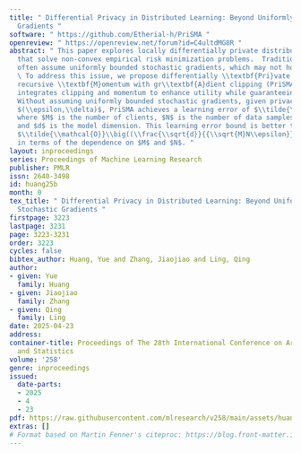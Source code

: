 ```yaml
---
title: " Differential Privacy in Distributed Learning: Beyond Uniformly Bounded Stochastic
  Gradients "
software: " https://github.com/Etherial-h/PriSMA "
openreview: " https://openreview.net/forum?id=C4ultdMG8R "
abstract: " This paper explores locally differentially private distributed algorithms
  that solve non-convex empirical risk minimization problems.  Traditional approaches
  often assume uniformly bounded stochastic gradients, which may not hold in practice.
  \ To address this issue, we propose differentially \\textbf{Pri}vate \\textbf{S}tochastic
  recursive \\textbf{M}omentum with gr\\textbf{A}dient clipping (PriSMA) that judiciously
  integrates clipping and momentum to enhance utility while guaranteeing privacy.
  Without assuming uniformly bounded stochastic gradients, given privacy requirement
  $(\\epsilon,\\delta)$, PriSMA achieves a learning error of $\\tilde{\\mathcal{O}}\\big((\\frac{\\sqrt{d}}{\\sqrt{M}N\\epsilon})^\\frac{2}{5}\\big)$,
  where $M$ is the number of clients, $N$ is the number of data samples on each client
  and $d$ is the model dimension. This learning error bound is better than the state-of-the-art
  $\\tilde{\\mathcal{O}}\\big((\\frac{\\sqrt{d}}{{\\sqrt{M}N\\epsilon}})^\\frac{1}{3}\\big)$
  in terms of the dependence on $M$ and $N$. "
layout: inproceedings
series: Proceedings of Machine Learning Research
publisher: PMLR
issn: 2640-3498
id: huang25b
month: 0
tex_title: " Differential Privacy in Distributed Learning: Beyond Uniformly Bounded
  Stochastic Gradients "
firstpage: 3223
lastpage: 3231
page: 3223-3231
order: 3223
cycles: false
bibtex_author: Huang, Yue and Zhang, Jiaojiao and Ling, Qing
author:
- given: Yue
  family: Huang
- given: Jiaojiao
  family: Zhang
- given: Qing
  family: Ling
date: 2025-04-23
address:
container-title: Proceedings of The 28th International Conference on Artificial Intelligence
  and Statistics
volume: '258'
genre: inproceedings
issued:
  date-parts:
  - 2025
  - 4
  - 23
pdf: https://raw.githubusercontent.com/mlresearch/v258/main/assets/huang25b/huang25b.pdf
extras: []
# Format based on Martin Fenner's citeproc: https://blog.front-matter.io/posts/citeproc-yaml-for-bibliographies/
---
```


